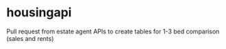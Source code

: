 # housingapi
Pull request from estate agent APIs to create tables for 1-3 bed comparison (sales and rents)
